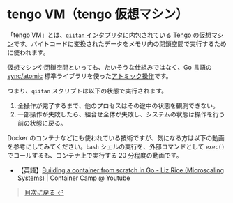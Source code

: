 # tengo VM（tengo 仮想マシン）

「tengo VM」とは、[`qiitan` インタプリタ](#qiitan-インタプリタ)に内包されている [Tengo の仮想マシン](https://github.com/d5/tengo/blob/master/vm.go)です。バイトコードに変換されたデータをメモリ内の閉鎖空間で実行するために使われます。

仮想マシンや閉鎖空間といっても、たいそうな仕組みではなく、Go 言語の [sync/atomic](https://pkg.go.dev/sync/atomic) 標準ライブラリを使った[アトミック操作](https://ja.wikipedia.org/wiki/%E4%B8%8D%E5%8F%AF%E5%88%86%E6%93%8D%E4%BD%9C)です。

つまり、`qiitan` スクリプトは以下の状態で実行されます。

1. 全操作が完了するまで、他のプロセスはその途中の状態を観測できない。
2. 一部操作が失敗したら、組合せ全体が失敗し、システムの状態は操作を行う前の状態に戻る。

Docker のコンテナなどにも使われている技術ですが、気になる方は以下の動画を参考にしてみてください。`bash` シェルの実行を、外部コマンドとして `exec()` でコールするも、コンテナ上で実行する 20 分程度の動画です。
  - 【英語】[Building a container from scratch in Go - Liz Rice (Microscaling Systems)](https://youtu.be/Utf-A4rODH8) | Container Camp @ Youtube

> [目次に戻る ↩️](../)
